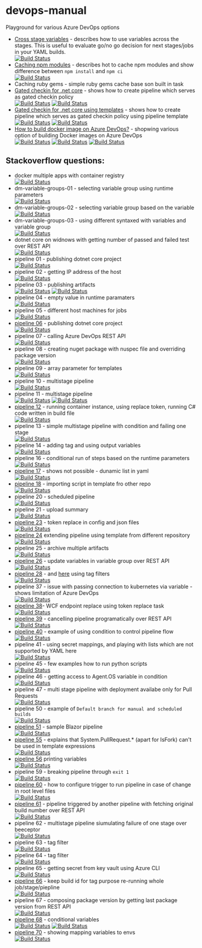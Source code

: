 # devops-manual
Playground for various Azure DevOps options


 - [Cross stage variables](http://thecodemanual.pl/2020/05/05/cross-stage-variables.html) - describes how to use variables across the stages. This is useful to evaluate go/no go decision for next stages/jobs in your YAML builds.</br>
 [![Build Status](https://dev.azure.com/thecodemanual/DevOps%20Manual/_apis/build/status/kmadof.dm-cross-stage-variables?branchName=master)](https://dev.azure.com/thecodemanual/DevOps%20Manual/_build/latest?definitionId=40&branchName=master)
 - [Caching npm modules](http://thecodemanual.pl/2020/03/11/caching-not-only-nuget-packages-on-azure-devops.html#caching-npm-modules) - describes hot to cache npm modules and show difference between `npm install` and `npm ci`</br>
 [![Build Status](https://dev.azure.com/thecodemanual/DevOps%20Manual/_apis/build/status/kmadof.dm-cache-npm?branchName=master)](https://dev.azure.com/thecodemanual/DevOps%20Manual/_build/latest?definitionId=52&branchName=master)
 - Caching ruby gems - simple ruby gems cache base son built in task
 - [Gated checkin for .net core](http://thecodemanual.pl/2020/03/26/gated-check-in-build-on-azure-devops-for-dotnet-core-app.html) - shows how to create pipeline which serves as gated checkin policy</br>
 [![Build Status](https://dev.azure.com/thecodemanual/DevOps%20Manual/_apis/build/status/kmadof.devops-manual-gated-checkin-gc?branchName=master)](https://dev.azure.com/thecodemanual/DevOps%20Manual/_build/latest?definitionId=5&branchName=master)
 [![Build Status](https://dev.azure.com/thecodemanual/DevOps%20Manual/_apis/build/status/kmadof.devops-manual-gated-checkin-gc?branchName=master)](https://dev.azure.com/thecodemanual/DevOps%20Manual/_build/latest?definitionId=6&branchName=master)
 - [Gated checkin for .net core using templates](http://thecodemanual.pl/2020/04/02/build-templates-on-azure-devops.html) - shows how to create pipeline which serves as gated checkin policy using pipeline template</br>
 [![Build Status](https://dev.azure.com/thecodemanual/DevOps%20Manual/_apis/build/status/kmadof.devops-manual-gated-checkin-with-template-gc?branchName=master)](https://dev.azure.com/thecodemanual/DevOps%20Manual/_build/latest?definitionId=7&branchName=master)
 [![Build Status](https://dev.azure.com/thecodemanual/DevOps%20Manual/_apis/build/status/kmadof.devops-manual-gated-checkin-with-template-gc?branchName=master)](https://dev.azure.com/thecodemanual/DevOps%20Manual/_build/latest?definitionId=8&branchName=master)
 - [How to build docker image on Azure DevOps?](http://thecodemanual.pl/2020/04/20/how-to-build-docker-image-on-azure-devops.html) - shopwing various option of building Docker images on Azure DevOps</br>
 [![Build Status](https://dev.azure.com/thecodemanual/DevOps%20Manual/_apis/build/status/kmadof.dm-build-docker-image-with-build-kit?branchName=master)](https://dev.azure.com/thecodemanual/DevOps%20Manual/_build/latest?definitionId=19&branchName=master)
 [![Build Status](https://dev.azure.com/thecodemanual/DevOps%20Manual/_apis/build/status/kmadof.dm-build-docker-image-on-acr?branchName=master)](https://dev.azure.com/thecodemanual/DevOps%20Manual/_build/latest?definitionId=18&branchName=master)
 [![Build Status](https://dev.azure.com/thecodemanual/DevOps%20Manual/_apis/build/status/kmadof.dm-build-docker-image-on-agent?branchName=master)](https://dev.azure.com/thecodemanual/DevOps%20Manual/_build/latest?definitionId=17&branchName=master)


 ## Stackoverflow questions:
 - docker multiple apps with container registry</br>
 [![Build Status](https://dev.azure.com/thecodemanual/DevOps%20Manual/_apis/build/status/kmadof.dm-docker-multiple-apps?branchName=master)](https://dev.azure.com/thecodemanual/DevOps%20Manual/_build/latest?definitionId=28&branchName=master)
 - dm-variable-groups-01 - selecting variable group using runtime parameters</br>
 [![Build Status](https://dev.azure.com/thecodemanual/DevOps%20Manual/_apis/build/status/kmadof.dm-variable-groups-01?branchName=master)](https://dev.azure.com/thecodemanual/DevOps%20Manual/_build/latest?definitionId=9&branchName=master)
 - dm-variable-groups-02 - selecting variable group based on the variable </br>
 [![Build Status](https://dev.azure.com/thecodemanual/DevOps%20Manual/_apis/build/status/kmadof.dm-variable-groups-02?branchName=master)](https://dev.azure.com/thecodemanual/DevOps%20Manual/_build/latest?definitionId=10&branchName=master)
 - dm-variable-groups-03 - using different syntaxed with variables and variable group</br>
 [![Build Status](https://dev.azure.com/thecodemanual/DevOps%20Manual/_apis/build/status/kmadof.dm-variable-groups-03?branchName=master)](https://dev.azure.com/thecodemanual/DevOps%20Manual/_build/latest?definitionId=24&branchName=master)
 - dotnet core on widnows with getting number of passed and failed test over REST API </br>
 [![Build Status](https://dev.azure.com/thecodemanual/DevOps%20Manual/_apis/build/status/kmadof.dm-dotnet-core-on-windows?branchName=master)](https://dev.azure.com/thecodemanual/DevOps%20Manual/_build/latest?definitionId=41&branchName=master)
 - pipeline 01 - publishing dotnet core project</br>
 [![Build Status](https://dev.azure.com/thecodemanual/DevOps%20Manual/_apis/build/status/stackoverflow/kmadof.dm-so-01?branchName=master)](https://dev.azure.com/thecodemanual/DevOps%20Manual/_build/latest?definitionId=11&branchName=master)
 - pipeline 02 - getting IP address of the host</br>
 [![Build Status](https://dev.azure.com/thecodemanual/DevOps%20Manual/_apis/build/status/stackoverflow/kmadof.dm-so-02?branchName=master)](https://dev.azure.com/thecodemanual/DevOps%20Manual/_build/latest?definitionId=12&branchName=master)
 - pipeline 03 - publishing artifacts</br>
 [![Build Status](https://dev.azure.com/thecodemanual/DevOps%20Manual/_apis/build/status/stackoverflow/kmadof.dm-so-03-a?branchName=master)](https://dev.azure.com/thecodemanual/DevOps%20Manual/_build/latest?definitionId=13&branchName=master)
 [![Build Status](https://dev.azure.com/thecodemanual/DevOps%20Manual/_apis/build/status/stackoverflow/kmadof.dm-so-03-b?branchName=master)](https://dev.azure.com/thecodemanual/DevOps%20Manual/_build/latest?definitionId=14&branchName=master)
 - pipeline 04 - empty value in runtime paramaters</br>
 [![Build Status](https://dev.azure.com/thecodemanual/DevOps%20Manual/_apis/build/status/stackoverflow/kmadof.dm-so-04?branchName=master)](https://dev.azure.com/thecodemanual/DevOps%20Manual/_build/latest?definitionId=15&branchName=master)
 - pipeline 05 - different host machines for jobs</br>
 [![Build Status](https://dev.azure.com/thecodemanual/DevOps%20Manual/_apis/build/status/stackoverflow/kmadof.dm-so-05?branchName=master)](https://dev.azure.com/thecodemanual/DevOps%20Manual/_build/latest?definitionId=16&branchName=master)
 - [pipeline 06](https://stackoverflow.com/questions/61306564/azure-devops-build-pipeline-doesnt-build-executables) - publishing dotnet core project</br>
 [![Build Status](https://dev.azure.com/thecodemanual/DevOps%20Manual/_apis/build/status/stackoverflow/kmadof.dm-so-06?branchName=master)](https://dev.azure.com/thecodemanual/DevOps%20Manual/_build/latest?definitionId=23&branchName=master)
 - pipeline 07 - calling Azure DevOps REST API </br>
 [![Build Status](https://dev.azure.com/thecodemanual/DevOps%20Manual/_apis/build/status/stackoverflow/kmadof.dm-so-07?branchName=master)](https://dev.azure.com/thecodemanual/DevOps%20Manual/_build/latest?definitionId=25&branchName=master)
 - pipeline 08 - creating nuget package with nuspec file and overriding package version</br>
 [![Build Status](https://dev.azure.com/thecodemanual/DevOps%20Manual/_apis/build/status/stackoverflow/kmadof.dm-so-08?branchName=master)](https://dev.azure.com/thecodemanual/DevOps%20Manual/_build/latest?definitionId=26&branchName=master)
 - pipeline 09 - array parameter for templates</br>
 [![Build Status](https://dev.azure.com/thecodemanual/DevOps%20Manual/_apis/build/status/stackoverflow/kmadof.dm-so-09?branchName=master)](https://dev.azure.com/thecodemanual/DevOps%20Manual/_build/latest?definitionId=29&branchName=master)
 - pipeline 10 - multistage pipeline </br>
 [![Build Status](https://dev.azure.com/thecodemanual/DevOps%20Manual/_apis/build/status/stackoverflow/kmadof.dm-so-10?branchName=master)](https://dev.azure.com/thecodemanual/DevOps%20Manual/_build/latest?definitionId=30&branchName=master)
 - pipeline 11 - multistage pipeline </br>
 [![Build Status](https://dev.azure.com/thecodemanual/DevOps%20Manual/_apis/build/status/stackoverflow/kmadof.dm-so-11-b?branchName=master)](https://dev.azure.com/thecodemanual/DevOps%20Manual/_build/latest?definitionId=32&branchName=master)
 [![Build Status](https://dev.azure.com/thecodemanual/DevOps%20Manual/_apis/build/status/stackoverflow/kmadof.dm-so-11-b?branchName=master)](https://dev.azure.com/thecodemanual/DevOps%20Manual/_build/latest?definitionId=32&branchName=master)
 - [pipeline 12](https://stackoverflow.com/questions/61497425/azure-devops-azurecli-task-with-scriptpath-option-failed-to-authenticate-to-crea) - running container instance, using replace token, running C# code written in build file</br>
 [![Build Status](https://dev.azure.com/thecodemanual/DevOps%20Manual/_apis/build/status/stackoverflow/kmadof.dm-so-12?branchName=master)](https://dev.azure.com/thecodemanual/DevOps%20Manual/_build/latest?definitionId=33&branchName=master)
 - pipeline 13 - simple multistage pipeline with condition and failing one stage </br>
[![Build Status](https://dev.azure.com/thecodemanual/DevOps%20Manual/_apis/build/status/stackoverflow/kmadof.dm-so-13?branchName=master)](https://dev.azure.com/thecodemanual/DevOps%20Manual/_build/latest?definitionId=34&branchName=master)
 - pipeline 14 - adding tag and using output variables</br>
 [![Build Status](https://dev.azure.com/thecodemanual/DevOps%20Manual/_apis/build/status/stackoverflow/kmadof.dm-so-14?branchName=master)](https://dev.azure.com/thecodemanual/DevOps%20Manual/_build/latest?definitionId=35&branchName=master)
 - pipeline 16 - conditional run of steps based on the runtime parameters</br>
 [![Build Status](https://dev.azure.com/thecodemanual/DevOps%20Manual/_apis/build/status/stackoverflow/kmadof.dm-so-16?branchName=master)](https://dev.azure.com/thecodemanual/DevOps%20Manual/_build/latest?definitionId=38&branchName=master)
 - [pipeline 17](stackoverflow.com/questions/61651777/how-can-we-pass-variable-as-a-parametersas-a-list) - shows not possible - dunamic list in yaml</br>
 [![Build Status](https://dev.azure.com/thecodemanual/DevOps%20Manual/_apis/build/status/stackoverflow/kmadof.dm-so-17?branchName=master)](https://dev.azure.com/thecodemanual/DevOps%20Manual/_build/latest?definitionId=42&branchName=master)
 - [pipeline 18](https://stackoverflow.com/questions/61676408/is-it-possible-to-import-a-script-in-a-yaml-template/61677662#61677662) - importing script in template fro other repo</br>
 [![Build Status](https://dev.azure.com/thecodemanual/DevOps%20Manual/_apis/build/status/stackoverflow/kmadof.dm-so-18?repoName=kmadof%2Fdevops-manual&branchName=master)](https://dev.azure.com/thecodemanual/DevOps%20Manual/_build/latest?definitionId=43&repoName=kmadof%2Fdevops-manual&branchName=master)
 - pipeline 20 - scheduled pipeline</br>
 [![Build Status](https://dev.azure.com/thecodemanual/DevOps%20Manual/_apis/build/status/stackoverflow/kmadof.dm-so-20-scheduled?branchName=master)](https://dev.azure.com/thecodemanual/DevOps%20Manual/_build/latest?definitionId=46&branchName=master)
 - pipeline 21 - upload summary</br>
 [![Build Status](https://dev.azure.com/thecodemanual/DevOps%20Manual/_apis/build/status/stackoverflow/kmadof.dm-so-21-upload-summary?branchName=master)](https://dev.azure.com/thecodemanual/DevOps%20Manual/_build/latest?definitionId=47&branchName=master)
 - [pipeline 23](https://stackoverflow.com/questions/61734755/variable-substitution-in-config-json-files-in-azure-devops-pipeline/61736613#61736613) - token replace in config and json files</br>
 [![Build Status](https://dev.azure.com/thecodemanual/DevOps%20Manual/_apis/build/status/stackoverflow/kmadof.dm-so-23-token-replace?branchName=master)](https://dev.azure.com/thecodemanual/DevOps%20Manual/_build/latest?definitionId=49&branchName=master)
 - [pipeline 24](https://stackoverflow.com/questions/61676408/is-it-possible-to-import-a-script-in-a-yaml-template/61677662#61677662) extending pipeline using template from different repository </br>
 [![Build Status](https://dev.azure.com/thecodemanual/DevOps%20Manual/_apis/build/status/stackoverflow/kmadof.dm-so-24?repoName=kmadof%2Fdevops-manual&branchName=master)](https://dev.azure.com/thecodemanual/DevOps%20Manual/_build/latest?definitionId=50&repoName=kmadof%2Fdevops-manual&branchName=master)
 - pipeline 25 - archive multiple artifacts </br>
 [![Build Status](https://dev.azure.com/thecodemanual/DevOps%20Manual/_apis/build/status/stackoverflow/kmadof.dm-so-25?branchName=master)](https://dev.azure.com/thecodemanual/DevOps%20Manual/_build/latest?definitionId=51&branchName=master)
 - [pipeline 26](https://stackoverflow.com/questions/61799711/impossible-to-update-variable-from-variable-group-library/61800119#61800119) - update variables in variable group over REST API</br>
 [![Build Status](https://dev.azure.com/thecodemanual/DevOps%20Manual/_apis/build/status/stackoverflow/kmadof.dm-so-26?branchName=master)](https://dev.azure.com/thecodemanual/DevOps%20Manual/_build/latest?definitionId=53&branchName=master)
 - [pipeline 28](https://stackoverflow.com/questions/61783014/using-lerna-js-and-azure-devops-pipeline/61786014?noredirect=1#comment109330301_61786014) - and [here](https://stackoverflow.com/questions/61953776/how-to-combine-git-branch-and-tag-triggers-in-azure-pipelines) using tag filters </br>
 [![Build Status](https://dev.azure.com/thecodemanual/DevOps%20Manual/_apis/build/status/stackoverflow/kmadof.dm-so-28-tag-filters?branchName=master)](https://dev.azure.com/thecodemanual/DevOps%20Manual/_build/latest?definitionId=55&branchName=master)
 - pipeline 37 - issue with passing connection to kubernetes via variable - shows limitation of Azure DevOps</br>
 [![Build Status](https://dev.azure.com/thecodemanual/DevOps%20Manual/_apis/build/status/stackoverflow/kmadof.dm-so-37?branchName=master)](https://dev.azure.com/thecodemanual/DevOps%20Manual/_build/latest?definitionId=64&branchName=master)
 - [pipeline 38](https://stackoverflow.com/questions/62043374/azure-replace-token-for-service-model-endpoint-for-asp-net-mvc-in-pipeline-relea/62044492#62044492)- WCF endpoint replace using token replace task</br>
 [![Build Status](https://dev.azure.com/thecodemanual/DevOps%20Manual/_apis/build/status/stackoverflow/kmadof.dm-so-38-token-replace?branchName=master)](https://dev.azure.com/thecodemanual/DevOps%20Manual/_build/latest?definitionId=65&branchName=master)
 - [pipeline 39](https://stackoverflow.com/questions/62044055/is-it-possible-to-cancel-a-azure-devops-pipeline-job-programmatically) - cancelling pipeline programatically over REST API</br>
 [![Build Status](https://dev.azure.com/thecodemanual/DevOps%20Manual/_apis/build/status/stackoverflow/kmadof.dm-so-39?branchName=master)](https://dev.azure.com/thecodemanual/DevOps%20Manual/_build/latest?definitionId=66&branchName=master)
 - [pipeline 40](https://stackoverflow.com/questions/62044055/is-it-possible-to-cancel-a-azure-devops-pipeline-job-programmatically) - example of using condition to control pipeline flow</br>
 [![Build Status](https://dev.azure.com/thecodemanual/DevOps%20Manual/_apis/build/status/stackoverflow/kmadof.dm-so-40-conditional?branchName=master)](https://dev.azure.com/thecodemanual/DevOps%20Manual/_build/latest?definitionId=67&branchName=master)
 - pipeline 41 - using secret mappings, and playing with lists which are not supported by YAML here</br>
 [![Build Status](https://dev.azure.com/thecodemanual/DevOps%20Manual/_apis/build/status/stackoverflow/kmadof.dm-so-41?branchName=master)](https://dev.azure.com/thecodemanual/DevOps%20Manual/_build/latest?definitionId=73&branchName=master)
 - pipeline 45 - few examples how to run python scripts</br>
 [![Build Status](https://dev.azure.com/thecodemanual/DevOps%20Manual/_apis/build/status/stackoverflow/kmadof.dm-so-45?branchName=master)](https://dev.azure.com/thecodemanual/DevOps%20Manual/_build/latest?definitionId=90&branchName=master)
 - pipeline 46 - getting access to Agent.OS variable in condition</br>
 [![Build Status](https://dev.azure.com/thecodemanual/DevOps%20Manual/_apis/build/status/stackoverflow/kmadof.dm-so-46?branchName=master)](https://dev.azure.com/thecodemanual/DevOps%20Manual/_build/latest?definitionId=92&branchName=master)
 - pipeline 47 - multi stage pipeline with deployment availabe only for Pull Requests</br>
 [![Build Status](https://dev.azure.com/thecodemanual/DevOps%20Manual/_apis/build/status/kmadof.devops-manual?branchName=master)](https://dev.azure.com/thecodemanual/DevOps%20Manual/_build/latest?definitionId=93&branchName=master)
 - pipeline 50 - example of `Default branch for manual and scheduled builds`</br>
 [![Build Status](https://dev.azure.com/thecodemanual/DevOps%20Manual/_apis/build/status/stackoverflow/kmadof.dm-so-50?branchName=pipeline-in-branch)](https://dev.azure.com/thecodemanual/DevOps%20Manual/_build/latest?definitionId=102&branchName=pipeline-in-branch)
 - [pipeline 51](https://stackoverflow.com/questions/63733965/blazor-webassembly-azure-devops-build-pipeline-publish-artifacts) - sample Blazor pipeline</br>
 [![Build Status](https://dev.azure.com/thecodemanual/DevOps%20Manual/_apis/build/status/kmadof.devops-manual%20(9)?branchName=master)](https://dev.azure.com/thecodemanual/DevOps%20Manual/_build/latest?definitionId=103&branchName=master)
 - [pipeline 55](https://stackoverflow.com/questions/63941345/set-variable-group-dynamically-using-system-pullrequest-targetbranch/63946930#63946930) - explains that System.PullRequest.* (apart for IsFork) can't be used in template expressions</br>
 [![Build Status](https://dev.azure.com/thecodemanual/DevOps%20Manual/_apis/build/status/stackoverflow/kmadof.dm-so-55?branchName=master)](https://dev.azure.com/thecodemanual/DevOps%20Manual/_build/latest?definitionId=115&branchName=master)
 - [pipeline 56](https://stackoverflow.com/questions/63950046/printing-parameter-variables-in-azure-devops-template/63951973#63951973) printing variables</br>
 [![Build Status](https://dev.azure.com/thecodemanual/DevOps%20Manual/_apis/build/status/stackoverflow/kmadof.dm-so-56?branchName=master)](https://dev.azure.com/thecodemanual/DevOps%20Manual/_build/latest?definitionId=116&branchName=master)
 - pipeline 59 - breaking pipeline through `exit 1`</br>
 [![Build Status](https://dev.azure.com/thecodemanual/DevOps%20Manual/_apis/build/status/stackoverflow/kmadof.dm-so-59?branchName=master)](https://dev.azure.com/thecodemanual/DevOps%20Manual/_build/latest?definitionId=105&branchName=master)
 - [pipeline 60](https://stackoverflow.com/questions/63788704/azure-pipelines-file-trigger-for-files-on-root-level) - how to configure trigger to run pipeline in case of change in root level files</br>
  [![Build Status](https://dev.azure.com/thecodemanual/DevOps%20Manual/_apis/build/status/kmadof.devops-manual%20(13)?branchName=master)](https://dev.azure.com/thecodemanual/DevOps%20Manual/_build/latest?definitionId=107&branchName=master)
 - [pipeline 61](https://stackoverflow.com/questions/63678236/link-azure-devops-ci-and-cd-yaml-pipelines) - pipeline triggered by another pipeline with fetching original build number over REST API</br>
 [![Build Status](https://dev.azure.com/thecodemanual/DevOps%20Manual/_apis/build/status/kmadof.devops-manual%20(7)?branchName=master)](https://dev.azure.com/thecodemanual/DevOps%20Manual/_build/latest?definitionId=100&branchName=master)
 - pipeline 62 - multistage pipeline siumulating failure of one stage over beeceptor</br>
 [![Build Status](https://dev.azure.com/thecodemanual/DevOps%20Manual/_apis/build/status/kmadof.devops-manual%20(5)?branchName=master)](https://dev.azure.com/thecodemanual/DevOps%20Manual/_build/latest?definitionId=98&branchName=master)
 - pipeline 63 - tag filter</br>
 [![Build Status](https://dev.azure.com/thecodemanual/DevOps%20Manual/_apis/build/status/kmadof.devops-manual%20(4)?branchName=master)](https://dev.azure.com/thecodemanual/DevOps%20Manual/_build/latest?definitionId=97&branchName=master)
 - pipeline 64 - tag filter</br>
 [![Build Status](https://dev.azure.com/thecodemanual/DevOps%20Manual/_apis/build/status/kmadof.devops-manual%20(3)?branchName=master)](https://dev.azure.com/thecodemanual/DevOps%20Manual/_build/latest?definitionId=96&branchName=master)
 - pipeline 65 - getting secret from key vault using Azure CLI</br>
 [![Build Status](https://dev.azure.com/thecodemanual/DevOps%20Manual/_apis/build/status/kmadof.devops-manual%20(1)?branchName=master)](https://dev.azure.com/thecodemanual/DevOps%20Manual/_build/latest?definitionId=94&branchName=master)
 - [pipeline 66](https://stackoverflow.com/questions/63996987/tagging-docker-containers-with-azure-pipelines) - keep build id for tag purpose re-running whole job/stage/piepline</br>
 [![Build Status](https://dev.azure.com/thecodemanual/DevOps%20Manual/_apis/build/status/kmadof.devops-manual?branchName=master)](https://dev.azure.com/thecodemanual/DevOps%20Manual/_build/latest?definitionId=120&branchName=master)
 - pipeline 67 - composing package version by getting last package version from REST API</br>
 [![Build Status](https://dev.azure.com/thecodemanual/DevOps%20Manual/_apis/build/status/kmadof.devops-manual%20(8)?branchName=master)](https://dev.azure.com/thecodemanual/DevOps%20Manual/_build/latest?definitionId=101&branchName=master)
 - [pipeline 68](https://stackoverflow.com/questions/58823004/how-can-i-use-if-else-in-variables-of-azure-devops-yaml-pipeline-with-variable-g) - conditional variables</br>
 [![Build Status](https://dev.azure.com/thecodemanual/DevOps%20Manual/_apis/build/status/stackoverflow/kmadof.dm-so-68-a-conditional-variables?branchName=dev)](https://dev.azure.com/thecodemanual/DevOps%20Manual/_build/latest?definitionId=121&branchName=dev) [![Build Status](https://dev.azure.com/thecodemanual/DevOps%20Manual/_apis/build/status/stackoverflow/kmadof.dm-so-68-b-conditional-variables?branchName=dev)](https://dev.azure.com/thecodemanual/DevOps%20Manual/_build/latest?definitionId=122&branchName=dev)
 - [pipeline 70](https://stackoverflow.com/questions/64020523/how-to-add-env-vars-into-azure-devops-pipeline) - showing mapping variables to envs</br>
 [![Build Status](https://dev.azure.com/thecodemanual/DevOps%20Manual/_apis/build/status/stackoverflow/kmadof.dm-so-70-env-vars?branchName=master)](https://dev.azure.com/thecodemanual/DevOps%20Manual/_build/latest?definitionId=124&branchName=master)